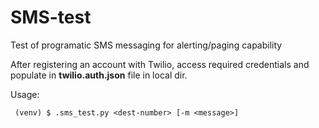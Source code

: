 # SMS-test
Test of programatic SMS messaging for alerting/paging capability

After registering an account with Twilio, access required credentials and populate in **twilio.auth.json** file in local dir.

Usage:
```
 (venv) $ .sms_test.py <dest-number> [-m <message>]
```
